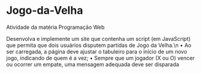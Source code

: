 # Jogo-da-Velha
Atividade da matéria Programação Web 

Desenvolva e implemente um site que contenha um script (em JavaScript) que permita que dois usuários disputem partidas de Jogo da Velha.\n 
• Ao ser carregada, a página deve ajustar o tabuleiro para o início de um novo jogo, indicando de quem é a vez; 
• Sempre que um jogador (X ou O) vencer ou ocorrer um empate, uma mensagem adequada deve ser disparada
